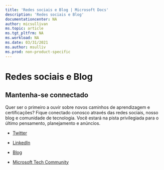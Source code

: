 ```yaml
---
title: 'Redes sociais e Blog | Microsoft Docs'
description: 'Redes sociais e Blog' 
documentationcenter: NA 
author: micsullivan
ms.topic: article
ms.tgt_pltfrm: NA
ms.workload: NA
ms.date: 03/31/2021
ms.author: msulliv
ms.prod: non-product-specific
---
```

# Redes sociais e Blog

## Mantenha-se connectado

Quer ser o primeiro a ouvir sobre novos caminhos de aprendizagem e certificações? Fique conectado conosco através das redes sociais, nosso blog e comunidade de tecnologia. Você estará na pista privilegiada para o último pensamento, planejamento e anúncios.

- [Twitter](https://twitter.com/microsoftlearn)

- [LinkedIn](https://www.linkedin.com/showcase/microsoftlearn/)

- [Blog](https://techcommunity.microsoft.com/t5/microsoft-learn-blog/bg-p/MicrosoftLearnBlog)

- [Microsoft Tech Community](https://techcommunity.microsoft.com/t5/microsoft-learn/ct-p/MicrosoftLearn)
